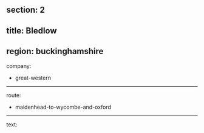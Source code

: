 section: 2
----
title: Bledlow
----
region: buckinghamshire
----
company:
- great-western
----
route:
- maidenhead-to-wycombe-and-oxford
----
text:
